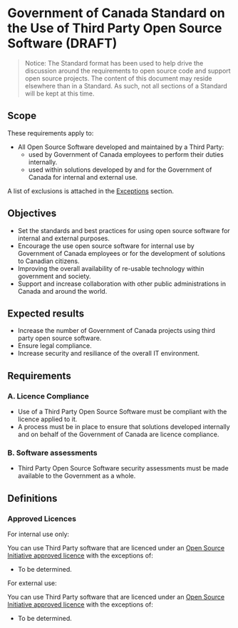 # Government of Canada Standard on the Use of Third Party Open Source Software (DRAFT)

> Notice: The Standard format has been used to help drive the discussion around the requirements to open source code and support open source projects. The content of this document may reside elsewhere than in a Standard. As such, not all sections of a Standard will be kept at this time.

## Scope

These requirements apply to:

* All Open Source Software developed and maintained by a Third Party:
  * used by Government of Canada employees to perform their duties internally.
  * used within solutions developed by and for the Government of Canada for internal and external use.

A list of exclusions is attached in the [Exceptions](#exceptions) section.

## Objectives

* Set the standards and best practices for using open source software for internal and external purposes.
* Encourage the use open source software for internal use by Government of Canada employees or for the development of solutions to Canadian citizens.
* Improving the overall availability of re-usable technology within government and society.
* Support and increase collaboration with other public administrations in Canada and around the world.

## Expected results

* Increase the number of Government of Canada projects using third party open source software.
* Ensure legal compliance.
* Increase security and resiliance of the overall IT environment.

## Requirements

### A. Licence Compliance

* Use of a Third Party Open Source Software must be compliant with the licence applied to it.
* A process must be in place to ensure that solutions developed internally and on behalf of the Government of Canada are licence compliance.

### B. Software assessments

* Third Party Open Source Software security assessments must be made available to the Government as a whole.

## Definitions

### Approved Licences

For internal use only:

You can use Third Party software that are licenced under an [Open Source Initiative approved licence](https://opensource.org/licenses) with the exceptions of:

* To be determined.

For external use:

You can use Third Party software that are licenced under an [Open Source Initiative approved licence](https://opensource.org/licenses) with the exceptions of:

* To be determined.
